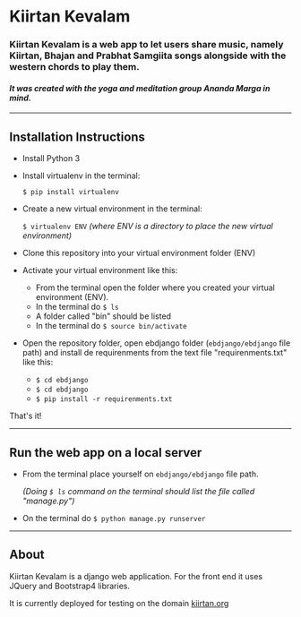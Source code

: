 # Kiirtan Kevalam

### Kiirtan Kevalam is a web app to let users share music, namely Kiirtan, Bhajan and Prabhat Samgiita songs alongside with the western chords to play them.

#### _It was created with the yoga and meditation group Ananda Marga in mind._

___


## Installation Instructions

* Install Python 3 
* Install virtualenv in the terminal: 

  `$ pip install virtualenv`
* Create a new virtual environment in the terminal:

  `$ virtualenv ENV`  _(where ENV is a directory to place the new virtual environment)_
* Clone this repository into your virtual environment folder (ENV)
* Activate your virtual environment like this:

  * From the terminal open the folder where you created your virtual environment (ENV). 
  * In the terminal do `$ ls`
  * A folder called "bin" should be listed
  * In the terminal do `$ source bin/activate`
* Open the repository folder, open ebdjango folder (`ebdjango/ebdjango` file path) and install de requirenments from the text file "requirenments.txt" like this:

  * `$ cd ebdjango`
  * `$ cd ebdjango`
  * `$ pip install -r requirenments.txt`

That's it!

___


## Run the web app on a local server

* From the terminal place yourself on `ebdjango/ebdjango` file path.

  _(Doing `$ ls` command on the terminal should list the file called "manage.py")_
* On the terminal do `$ python manage.py runserver`

___

## About

Kiirtan Kevalam is a django web application. For the front end it uses JQuery and Bootstrap4 libraries.

It is currently deployed for testing on the domain [kiirtan.org](http://kiirtan.org/ "For small kind beta testing")



















